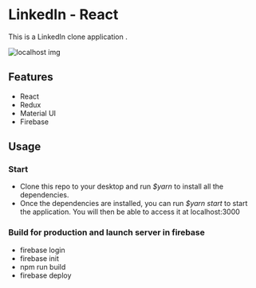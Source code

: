 # LinkedIn - React
This is a LinkedIn clone application .

![localhost img](https://github.com/LimaCarol/linkedin-react/public/localhost.png)

## Features
- React
- Redux
- Material UI
- Firebase
## Usage 

### Start
- Clone this repo to your desktop and run *$yarn* to install all the dependencies.
- Once the dependencies are installed, you can run *$yarn start* to start the application. You will then be able to access it at localhost:3000

### Build for production and launch server in firebase
- firebase login
- firebase init
- npm run build
- firebase deploy
